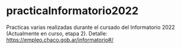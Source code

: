# practicaInformatorio2022
Practicas varias realizadas durante el cursado del Informatorio 2022 (Actualmente en curso, etapa 2). Detalle: https://empleo.chaco.gob.ar/informatorio#/
